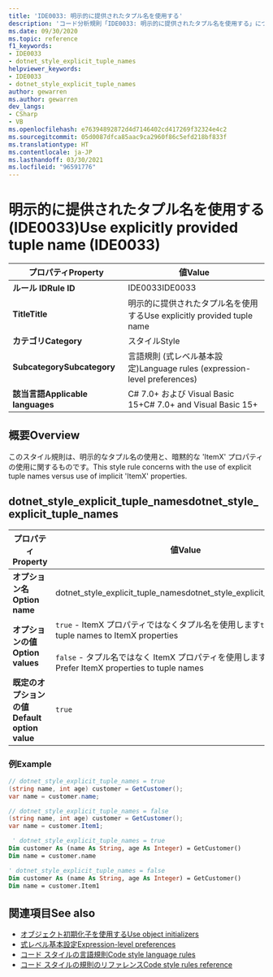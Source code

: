 ```yaml
---
title: 'IDE0033: 明示的に提供されたタプル名を使用する'
description: 'コード分析規則「IDE0033: 明示的に提供されたタプル名を使用する」について'
ms.date: 09/30/2020
ms.topic: reference
f1_keywords:
- IDE0033
- dotnet_style_explicit_tuple_names
helpviewer_keywords:
- IDE0033
- dotnet_style_explicit_tuple_names
author: gewarren
ms.author: gewarren
dev_langs:
- CSharp
- VB
ms.openlocfilehash: e76394892872d4d7146402cd417269f32324e4c2
ms.sourcegitcommit: 05d0087dfca85aac9ca2960f86c5efd218bf833f
ms.translationtype: HT
ms.contentlocale: ja-JP
ms.lasthandoff: 03/30/2021
ms.locfileid: "96591776"
---
```

# <a name="use-explicitly-provided-tuple-name-ide0033"></a><span data-ttu-id="c5460-103">明示的に提供されたタプル名を使用する (IDE0033)</span><span class="sxs-lookup"><span data-stu-id="c5460-103">Use explicitly provided tuple name (IDE0033)</span></span>

|<span data-ttu-id="c5460-104">プロパティ</span><span class="sxs-lookup"><span data-stu-id="c5460-104">Property</span></span>|<span data-ttu-id="c5460-105">値</span><span class="sxs-lookup"><span data-stu-id="c5460-105">Value</span></span>|
|-|-|
| <span data-ttu-id="c5460-106">**ルール ID**</span><span class="sxs-lookup"><span data-stu-id="c5460-106">**Rule ID**</span></span> | <span data-ttu-id="c5460-107">IDE0033</span><span class="sxs-lookup"><span data-stu-id="c5460-107">IDE0033</span></span> |
| <span data-ttu-id="c5460-108">**Title**</span><span class="sxs-lookup"><span data-stu-id="c5460-108">**Title**</span></span> | <span data-ttu-id="c5460-109">明示的に提供されたタプル名を使用する</span><span class="sxs-lookup"><span data-stu-id="c5460-109">Use explicitly provided tuple name</span></span> |
| <span data-ttu-id="c5460-110">**カテゴリ**</span><span class="sxs-lookup"><span data-stu-id="c5460-110">**Category**</span></span> | <span data-ttu-id="c5460-111">スタイル</span><span class="sxs-lookup"><span data-stu-id="c5460-111">Style</span></span> |
| <span data-ttu-id="c5460-112">**Subcategory**</span><span class="sxs-lookup"><span data-stu-id="c5460-112">**Subcategory**</span></span> | <span data-ttu-id="c5460-113">言語規則 (式レベル基本設定)</span><span class="sxs-lookup"><span data-stu-id="c5460-113">Language rules (expression-level preferences)</span></span> |
| <span data-ttu-id="c5460-114">**該当言語**</span><span class="sxs-lookup"><span data-stu-id="c5460-114">**Applicable languages**</span></span> | <span data-ttu-id="c5460-115">C# 7.0+ および Visual Basic 15+</span><span class="sxs-lookup"><span data-stu-id="c5460-115">C# 7.0+ and Visual Basic 15+</span></span> |

## <a name="overview"></a><span data-ttu-id="c5460-116">概要</span><span class="sxs-lookup"><span data-stu-id="c5460-116">Overview</span></span>

<span data-ttu-id="c5460-117">このスタイル規則は、明示的なタプル名の使用と、暗黙的な 'ItemX' プロパティの使用に関するものです。</span><span class="sxs-lookup"><span data-stu-id="c5460-117">This style rule concerns with the use of explicit tuple names versus use of implicit 'ItemX' properties.</span></span>

## <a name="dotnet_style_explicit_tuple_names"></a><span data-ttu-id="c5460-118">dotnet_style_explicit_tuple_names</span><span class="sxs-lookup"><span data-stu-id="c5460-118">dotnet_style_explicit_tuple_names</span></span>

|<span data-ttu-id="c5460-119">プロパティ</span><span class="sxs-lookup"><span data-stu-id="c5460-119">Property</span></span>|<span data-ttu-id="c5460-120">値</span><span class="sxs-lookup"><span data-stu-id="c5460-120">Value</span></span>|
|-|-|
| <span data-ttu-id="c5460-121">**オプション名**</span><span class="sxs-lookup"><span data-stu-id="c5460-121">**Option name**</span></span> | <span data-ttu-id="c5460-122">dotnet_style_explicit_tuple_names</span><span class="sxs-lookup"><span data-stu-id="c5460-122">dotnet_style_explicit_tuple_names</span></span>
| <span data-ttu-id="c5460-123">**オプションの値**</span><span class="sxs-lookup"><span data-stu-id="c5460-123">**Option values**</span></span> | <span data-ttu-id="c5460-124">`true` - ItemX プロパティではなくタプル名を使用します</span><span class="sxs-lookup"><span data-stu-id="c5460-124">`true` - Prefer tuple names to ItemX properties</span></span><br /><br /><span data-ttu-id="c5460-125">`false` - タプル名ではなく ItemX プロパティを使用します</span><span class="sxs-lookup"><span data-stu-id="c5460-125">`false` - Prefer ItemX properties to tuple names</span></span> |
| <span data-ttu-id="c5460-126">**既定のオプションの値**</span><span class="sxs-lookup"><span data-stu-id="c5460-126">**Default option value**</span></span> | `true` |

### <a name="example"></a><span data-ttu-id="c5460-127">例</span><span class="sxs-lookup"><span data-stu-id="c5460-127">Example</span></span>

```csharp
// dotnet_style_explicit_tuple_names = true
(string name, int age) customer = GetCustomer();
var name = customer.name;

// dotnet_style_explicit_tuple_names = false
(string name, int age) customer = GetCustomer();
var name = customer.Item1;
```

```vb
 ' dotnet_style_explicit_tuple_names = true
Dim customer As (name As String, age As Integer) = GetCustomer()
Dim name = customer.name

' dotnet_style_explicit_tuple_names = false
Dim customer As (name As String, age As Integer) = GetCustomer()
Dim name = customer.Item1
```

## <a name="see-also"></a><span data-ttu-id="c5460-128">関連項目</span><span class="sxs-lookup"><span data-stu-id="c5460-128">See also</span></span>

- [<span data-ttu-id="c5460-129">オブジェクト初期化子を使用する</span><span class="sxs-lookup"><span data-stu-id="c5460-129">Use object initializers</span></span>](ide0017.md)
- [<span data-ttu-id="c5460-130">式レベル基本設定</span><span class="sxs-lookup"><span data-stu-id="c5460-130">Expression-level preferences</span></span>](expression-level-preferences.md)
- [<span data-ttu-id="c5460-131">コード スタイルの言語規則</span><span class="sxs-lookup"><span data-stu-id="c5460-131">Code style language rules</span></span>](language-rules.md)
- [<span data-ttu-id="c5460-132">コード スタイルの規則のリファレンス</span><span class="sxs-lookup"><span data-stu-id="c5460-132">Code style rules reference</span></span>](index.md)
